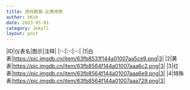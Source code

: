 ```yaml
---
title: 游戏数据-比赛用表
author: kKsk
date: 2023-05-01
category: Jekyll
layout: post
---
```


<div class="table-wrapper" markdown="block">

|ID|仪表名|图示|注释|
|:-:|:-:|:-:|
|1|白表|https://pic.imgdb.cn/item/63fb8531f144a01007aa5ce9.png|3|
|2|黄表|https://pic.imgdb.cn/item/63fb8564f144a01007aaa6c2.png|3|
|3|红表|https://pic.imgdb.cn/item/63fb8564f144a01007aaa6e9.png|3|
|4|特殊表|https://pic.imgdb.cn/item/63fb8564f144a01007aaa729.png|3|

</div>
